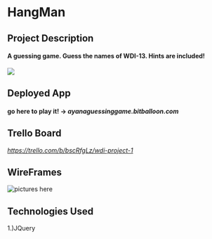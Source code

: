 # HangMan

## Project Description
#### A guessing game. Guess the names of WDI-13.  Hints are included!
![](https://i.imgur.com/8MtfdTnm.png)

## Deployed App
#### go here to play it! -> *ayanaguessinggame.bitballoon.com*

## Trello Board
*https://trello.com/b/bscRfgLz/wdi-project-1*

## WireFrames
![pictures here](https://i.imgur.com/wUH5Ka6m.jpg)

## Technologies Used
1.)JQuery